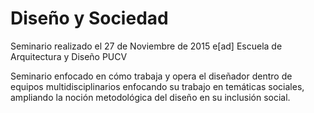 # Diseño y Sociedad

Seminario realizado el 27 de Noviembre de 2015
e[ad] Escuela de Arquitectura y Diseño PUCV

Seminario enfocado en cómo trabaja y opera el diseñador dentro de equipos multidisciplinarios enfocando su trabajo en temáticas sociales, ampliando la noción metodológica del diseño en su inclusión social.